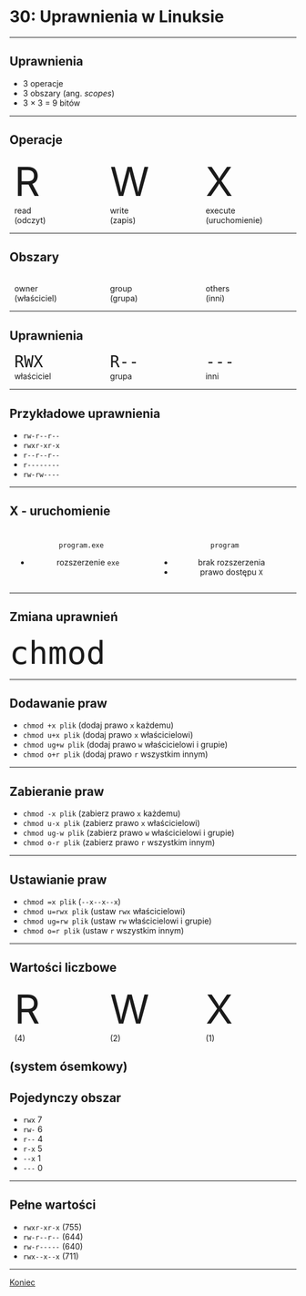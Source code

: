 # 30: Uprawnienia w Linuksie
------
<!-- .slide: data-autofragments -->
## Uprawnienia

- 3 operacje
- 3 obszary (ang. *scopes*)
- 3 × 3 = 9 bitów
---
## Operacje

<div style='display: flex; justify-content: space-around; flex-wrap: wrap;'>
<div style='width: 30%' class=fragment>
<span style='font-size: 5em'>R</span><br>
read<br>
(odczyt)
</div>
<div style='width: 30%' class=fragment>
<span style='font-size: 5em'>W</span><br>
write<br>
(zapis)
</div>
<div style='width: 30%' class=fragment>
<span style='font-size: 5em'>X</span><br>
execute<br>
(uruchomienie)
</div>
</div>

---
## Obszary
<div style='display: flex; justify-content: space-around; flex-wrap: wrap;'>
<div style='width: 30%' class=fragment>
<span style='font-size: 5em' class='fa fa-user'></span><br>
owner<br>
(właściciel)
</div>
<div style='width: 30%' class=fragment>
<span style='font-size: 5em' class='fa fa-users'></span><br>
group<br>
(grupa)
</div>
<div style='width: 30%' class=fragment>
<span style='font-size: 5em' class='fa fa-globe'></span><br>
others<br>
(inni)
</div>
</div>

---
## Uprawnienia
<div style='display: flex; justify-content: space-around; flex-wrap: wrap;'>
<div style='width: 30%' class=fragment>
<code style='font-size: 2em'>RWX</code><br>
właściciel
</div>
<div style='width: 30%' class=fragment>
<code style='font-size: 2em'>R--</code><br>
grupa
</div>
<div style='width: 30%' class=fragment>
<code style='font-size: 2em'>---</code><br>
inni
</div>
</div>

---
<!-- .slide: data-autofragments -->
## Przykładowe uprawnienia

- `rw-r--r--`
- `rwxr-xr-x`
- `r--r--r--`
- `r--------`
- `rw-rw----`
---
## X - uruchomienie

<div style='display: flex; justify-content: space-around;'>
<div style='width: 45%; text-align: center' class=fragment>
  <h3 class='fab fa-windows'></h3>
  <p><i class='fa fa-file'></i> <code>program.exe</code></p>
  <ul>
  <li>rozszerzenie <code>exe</code></li>
  </ul>
</div>
<div style='width: 45%; text-align: center;' class=fragment>
  <h3 class='fab fa-linux'></h3>
  <p><i class='fa fa-file'></i> <code>program</code></p>
  <ul>
  <li>brak rozszerzenia</li>
  <li>prawo dostępu <code>X</code></li>
  </ul>
</div>
</div>

------
## Zmiana uprawnień

<code style='font-size:4em;'>chmod</code>

---
<!-- .slide: data-autofragments -->
## Dodawanie praw

- `chmod +x plik` (dodaj prawo `x` każdemu)
- `chmod u+x plik` (dodaj prawo `x` właścicielowi)
- `chmod ug+w plik` (dodaj prawo `w` właścicielowi i grupie)
- `chmod o+r plik` (dodaj prawo `r` wszystkim innym)
---
<!-- .slide: data-autofragments -->
## Zabieranie praw

- `chmod -x plik` (zabierz prawo `x` każdemu)
- `chmod u-x plik` (zabierz prawo `x` właścicielowi)
- `chmod ug-w plik` (zabierz prawo `w` właścicielowi i grupie)
- `chmod o-r plik` (zabierz prawo `r` wszystkim innym)
---
<!-- .slide: data-autofragments -->
## Ustawianie praw

- `chmod =x plik` (`--x--x--x`)
- `chmod u=rwx plik` (ustaw `rwx` właścicielowi)
- `chmod ug=rw plik` (ustaw `rw` właścicielowi i grupie)
- `chmod o=r plik` (ustaw `r` wszystkim innym)
------
## Wartości liczbowe

<div style='display: flex; justify-content: space-around; flex-wrap: wrap;'>
<div style='width: 30%' class=fragment>
<span style='font-size: 5em'>R</span><br>
(4)
</div>
<div style='width: 30%' class=fragment>
<span style='font-size: 5em'>W</span><br>
(2)
</div>
<div style='width: 30%' class=fragment>
<span style='font-size: 5em'>X</span><br>
(1)
</div>
</div>

(system ósemkowy)
---
<!-- .slide: data-autofragments -->
## Pojedynczy obszar

- `rwx` 7
- `rw-` 6
- `r--` 4
- `r-x` 5
- `--x` 1
- `---` 0
---
<!-- .slide: data-autofragments -->
## Pełne wartości

- `rwxr-xr-x` (755)
- `rw-r--r--` (644)
- `rw-r-----` (640)
- `rwx--x--x` (711)
------
[Koniec](./)

